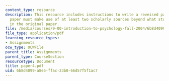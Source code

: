 ```yaml
---
content_type: resource
description: This resource includes instructions to write a reveised paper. The revised
  paper must make use of at least two scholarly sources beyond what students used
  in the original paper.
file: /media/courses/9-00-introduction-to-psychology-fall-2004/6b8d4099a8e5ffac23b066d57f5f1ac7_paper4.pdf
file_type: application/pdf
learning_resource_types:
- Assignments
ocw_type: OCWFile
parent_title: Assignments
parent_type: CourseSection
resourcetype: Document
title: paper4.pdf
uid: 6b8d4099-a8e5-ffac-23b0-66d57f5f1ac7
---
```

